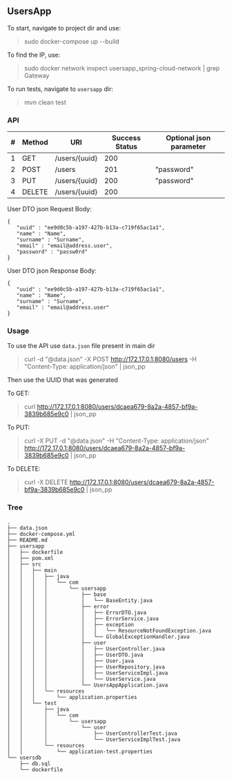 ## UsersApp

To start, navigate to project dir and use:

> sudo docker-compose up --build


To find the IP, use:

> sudo docker network inspect  usersapp_spring-cloud-network | grep Gateway

To run tests, navigate to `usersapp` dir:

> mvn clean test

### API

| # | Method | URI           | Success Status  | Optional json parameter  |
|---|--------|---------------|-----------------|--------------------------|
| 1 | GET    | /users/{uuid} | 200             |                          |
| 2 | POST   | /users        | 201             | "password"               |
| 3 | PUT    | /users/{uuid} | 200             | "password"               |
| 4 | DELETE | /users/{uuid} | 200             |                          |

User DTO json Request Body:

```
{
   "uuid" : "ee9d0c5b-a197-427b-b13a-c719f65ac1a1",
   "name" : "Name",
   "surname" : "Surname",
   "email" : "email@address.user",
   "password" : "passw0rd"
}
```

User DTO json Response Body:

```
{
   "uuid" : "ee9d0c5b-a197-427b-b13a-c719f65ac1a1",
   "name" : "Name",
   "surname" : "Surname",
   "email" : "email@address.user"
}
```

### Usage

To use the API use `data.json` file present in main dir

> curl -d "@data.json" -X POST http://172.17.0.1:8080/users -H "Content-Type: application/json" | json_pp

Then use the UUID that was generated

To GET:

> curl http://172.17.0.1:8080/users/dcaea679-8a2a-4857-bf9a-3839b685e9c0  | json_pp

To PUT:

> curl -X PUT -d "@data.json" -H "Content-Type: application/json" http://172.17.0.1:8080/users/dcaea679-8a2a-4857-bf9a-3839b685e9c0  | json_pp

To DELETE:

> curl -X DELETE http://172.17.0.1:8080/users/dcaea679-8a2a-4857-bf9a-3839b685e9c0  | json_pp


### Tree

```
.
├── data.json
├── docker-compose.yml
├── README.md
├── usersapp
│   ├── dockerfile
│   ├── pom.xml
│   ├── src
│   │   ├── main
│   │   │   ├── java
│   │   │   │   └── com
│   │   │   │       └── usersapp
│   │   │   │           ├── base
│   │   │   │           │   └── BaseEntity.java
│   │   │   │           ├── error
│   │   │   │           │   ├── ErrorDTO.java
│   │   │   │           │   ├── ErrorService.java
│   │   │   │           │   ├── exception
│   │   │   │           │   │   └── ResourceNotFoundException.java
│   │   │   │           │   └── GlobalExceptionHandler.java
│   │   │   │           ├── user
│   │   │   │           │   ├── UserController.java
│   │   │   │           │   ├── UserDTO.java
│   │   │   │           │   ├── User.java
│   │   │   │           │   ├── UserRepository.java
│   │   │   │           │   ├── UserServiceImpl.java
│   │   │   │           │   └── UserService.java
│   │   │   │           └── UsersAppApplication.java
│   │   │   └── resources
│   │   │       └── application.properties
│   │   └── test
│   │       ├── java
│   │       │   └── com
│   │       │       └── usersapp
│   │       │           └── user
│   │       │               ├── UserControllerTest.java
│   │       │               └── UserServiceImplTest.java
│   │       └── resources
│   │           └── application-test.properties
└── usersdb
    ├── db.sql
    └── dockerfile
```
